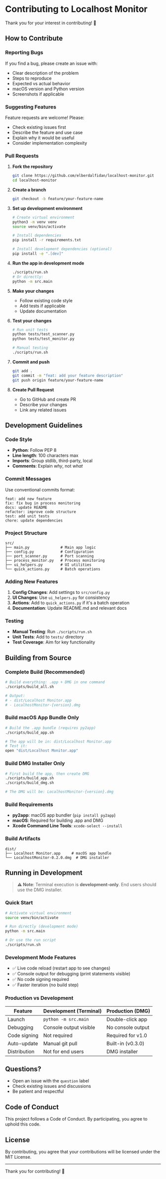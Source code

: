 # Contributing to Localhost Monitor

Thank you for your interest in contributing! 🎉

## How to Contribute

### Reporting Bugs

If you find a bug, please create an issue with:
- Clear description of the problem
- Steps to reproduce
- Expected vs actual behavior
- macOS version and Python version
- Screenshots if applicable

### Suggesting Features

Feature requests are welcome! Please:
- Check existing issues first
- Describe the feature and use case
- Explain why it would be useful
- Consider implementation complexity

### Pull Requests

1. **Fork the repository**
   ```bash
   git clone https://github.com/elberdalfidan/localhost-monitor.git
   cd localhost-monitor
   ```

2. **Create a branch**
   ```bash
   git checkout -b feature/your-feature-name
   ```

3. **Set up development environment**
   ```bash
   # Create virtual environment
   python3 -m venv venv
   source venv/bin/activate

   # Install dependencies
   pip install -r requirements.txt

   # Install development dependencies (optional)
   pip install -e ".[dev]"
   ```

4. **Run the app in development mode**
   ```bash
   ./scripts/run.sh
   # Or directly:
   python -m src.main
   ```

5. **Make your changes**
   - Follow existing code style
   - Add tests if applicable
   - Update documentation

6. **Test your changes**
   ```bash
   # Run unit tests
   python tests/test_scanner.py
   python tests/test_monitor.py

   # Manual testing
   ./scripts/run.sh
   ```

7. **Commit and push**
   ```bash
   git add .
   git commit -m "feat: add your feature description"
   git push origin feature/your-feature-name
   ```

8. **Create Pull Request**
   - Go to GitHub and create PR
   - Describe your changes
   - Link any related issues

## Development Guidelines

### Code Style

- **Python**: Follow PEP 8
- **Line length**: 100 characters max
- **Imports**: Group stdlib, third-party, local
- **Comments**: Explain *why*, not *what*

### Commit Messages

Use conventional commits format:
```
feat: add new feature
fix: fix bug in process monitoring
docs: update README
refactor: improve code structure
test: add unit tests
chore: update dependencies
```

### Project Structure

```
src/
├── main.py              # Main app logic
├── config.py            # Configuration
├── port_scanner.py      # Port scanning
├── process_monitor.py   # Process monitoring
├── ui_helpers.py        # UI utilities
└── quick_actions.py     # Batch operations
```

### Adding New Features

1. **Config Changes**: Add settings to `src/config.py`
2. **UI Changes**: Use `ui_helpers.py` for consistency
3. **Actions**: Add to `quick_actions.py` if it's a batch operation
4. **Documentation**: Update README.md and relevant docs

### Testing

- **Manual Testing**: Run `./scripts/run.sh`
- **Unit Tests**: Add to `tests/` directory
- **Test Coverage**: Aim for key functionality

## Building from Source

### Complete Build (Recommended)

```bash
# Build everything: .app + DMG in one command
./scripts/build_all.sh

# Output:
# - dist/Localhost Monitor.app
# - LocalhostMonitor-{version}.dmg
```

### Build macOS App Bundle Only

```bash
# Build the .app bundle (requires py2app)
./scripts/build_app.sh

# The app will be in: dist/Localhost Monitor.app
# Test it:
open "dist/Localhost Monitor.app"
```

### Build DMG Installer Only

```bash
# First build the app, then create DMG
./scripts/build_app.sh
./scripts/build_dmg.sh

# The DMG will be: LocalhostMonitor-{version}.dmg
```

### Build Requirements

- **py2app**: macOS app bundler (`pip install py2app`)
- **macOS**: Required for building .app and DMG
- **Xcode Command Line Tools**: `xcode-select --install`

### Build Artifacts

```
dist/
├── Localhost Monitor.app     # macOS app bundle
└── LocalhostMonitor-0.2.0.dmg  # DMG installer
```

## Running in Development

> **⚠️ Note**: Terminal execution is **development-only**. End users should use the DMG installer.

### Quick Start

```bash
# Activate virtual environment
source venv/bin/activate

# Run directly (development mode)
python -m src.main

# Or use the run script
./scripts/run.sh
```

### Development Mode Features

- ✅ Live code reload (restart app to see changes)
- ✅ Console output for debugging (print statements visible)
- ✅ No code signing required
- ✅ Faster iteration (no build step)

### Production vs Development

| Feature | Development (Terminal) | Production (DMG) |
|---------|----------------------|------------------|
| Launch | `python -m src.main` | Double-click app |
| Debugging | Console output visible | No console output |
| Code signing | Not required | Required for v1.0 |
| Auto-update | Manual git pull | Built-in (v0.3.0) |
| Distribution | Not for end users | DMG installer |

## Questions?

- Open an issue with the `question` label
- Check existing issues and discussions
- Be patient and respectful

## Code of Conduct

This project follows a Code of Conduct. By participating, you agree to uphold this code.

## License

By contributing, you agree that your contributions will be licensed under the MIT License.

---

Thank you for contributing! 🚀
